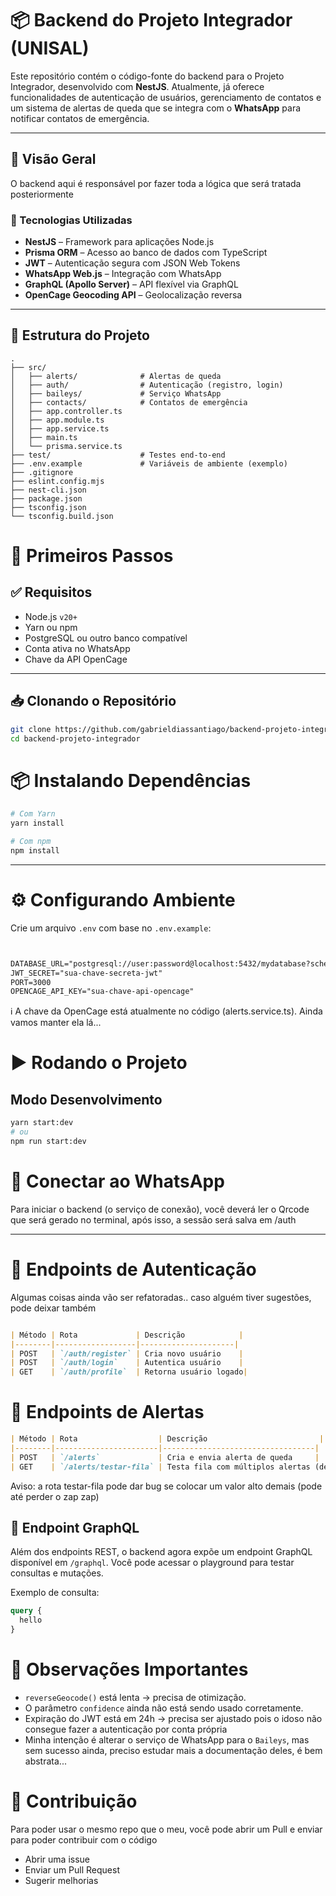 # 📦 Backend do Projeto Integrador (UNISAL)

Este repositório contém o código-fonte do backend para o Projeto Integrador, desenvolvido com **NestJS**. Atualmente, já oferece funcionalidades de autenticação de usuários, gerenciamento de contatos e um sistema de alertas de queda que se integra com o **WhatsApp** para notificar contatos de emergência.

---

## 🧭 Visão Geral

O backend aqui é responsável por fazer toda a lógica que será tratada posteriormente

### 🔧 Tecnologias Utilizadas

- **NestJS** – Framework para aplicações Node.js
- **Prisma ORM** – Acesso ao banco de dados com TypeScript
- **JWT** – Autenticação segura com JSON Web Tokens
- **WhatsApp Web.js** – Integração com WhatsApp
- **GraphQL (Apollo Server)** – API flexível via GraphQL
- **OpenCage Geocoding API** – Geolocalização reversa

---

## 📁 Estrutura do Projeto

```text
.
├── src/
│   ├── alerts/              # Alertas de queda
│   ├── auth/                # Autenticação (registro, login)
│   ├── baileys/             # Serviço WhatsApp
│   ├── contacts/            # Contatos de emergência
│   ├── app.controller.ts
│   ├── app.module.ts
│   ├── app.service.ts
│   ├── main.ts
│   └── prisma.service.ts
├── test/                    # Testes end-to-end
├── .env.example             # Variáveis de ambiente (exemplo)
├── .gitignore
├── eslint.config.mjs
├── nest-cli.json
├── package.json
├── tsconfig.json
└── tsconfig.build.json
```


# 🚀 Primeiros Passos

## ✅ Requisitos

- Node.js `v20+`
- Yarn ou npm
- PostgreSQL ou outro banco compatível
- Conta ativa no WhatsApp
- Chave da API OpenCage

---

## 📥 Clonando o Repositório

```bash
git clone https://github.com/gabrieldiassantiago/backend-projeto-integrador.git
cd backend-projeto-integrador
```

# 📦 Instalando Dependências

```bash
# Com Yarn
yarn install

# Com npm
npm install
```


---

# ⚙️ Configurando Ambiente
Crie um arquivo `.env` com base no `.env.example`:

```markdown


DATABASE_URL="postgresql://user:password@localhost:5432/mydatabase?schema=public"
JWT_SECRET="sua-chave-secreta-jwt"
PORT=3000
OPENCAGE_API_KEY="sua-chave-api-opencage"
```

ℹ️ A chave da OpenCage está atualmente no código (alerts.service.ts). Ainda vamos manter ela lá...

# ▶️ Rodando o Projeto

## Modo Desenvolvimento

```bash
yarn start:dev
# ou
npm run start:dev
```


# 🤳 Conectar ao WhatsApp

Para iniciar o backend (o serviço de conexão), você deverá ler o Qrcode que será gerado no terminal, após isso, a sessão será salva em /auth



---

# 🔐 Endpoints de Autenticação

Algumas coisas ainda vão ser refatoradas.. caso alguém tiver sugestões, pode deixar também

```markdown

| Método | Rota             | Descrição            |
|--------|------------------|---------------------|
| POST   | `/auth/register` | Cria novo usuário    |
| POST   | `/auth/login`    | Autentica usuário    |
| GET    | `/auth/profile`  | Retorna usuário logado|
```

# 🚨 Endpoints de Alertas
```markdown
| Método | Rota                  | Descrição                         |
|--------|-----------------------|----------------------------------|
| POST   | `/alerts`             | Cria e envia alerta de queda     |
| GET    | `/alerts/testar-fila` | Testa fila com múltiplos alertas (dev) |
```
Aviso: a rota testar-fila pode dar bug se colocar um valor alto demais (pode até perder o zap zap)

## 🔌 Endpoint GraphQL

Além dos endpoints REST, o backend agora expõe um endpoint GraphQL disponível em `/graphql`.
Você pode acessar o playground para testar consultas e mutações.

Exemplo de consulta:

```graphql
query {
  hello
}
```

# 📌 Observações Importantes

- `reverseGeocode()` está lenta → precisa de otimização.  
- O parâmetro `confidence` ainda não está sendo usado corretamente.  
- Expiração do JWT está em 24h → precisa ser ajustado pois o idoso não consegue fazer a autenticação por conta própria
- Minha intenção é alterar o serviço de WhatsApp para o `Baileys`, mas sem sucesso ainda, preciso estudar mais a documentação deles, é bem abstrata...

# 🤝 Contribuição

Para poder usar o mesmo repo que o meu, você pode abrir um Pull e enviar para poder contribuir com o código

- Abrir uma issue  
- Enviar um Pull Request  
- Sugerir melhorias  
